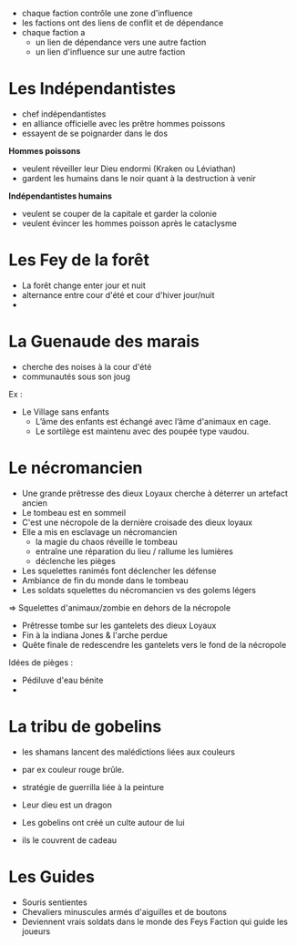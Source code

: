 - chaque faction contrôle une zone d'influence
- les factions ont des liens de conflit et de dépendance
- chaque faction a 
	- un lien de dépendance vers une autre faction
	- un lien d'influence sur une autre faction


# Les Indépendantistes
- chef indépendantistes
- en alliance officielle avec les prêtre hommes poissons
- essayent de se poignarder dans le dos

**Hommes poissons**
- veulent réveiller leur Dieu endormi (Kraken ou Léviathan)
- gardent les humains dans le noir quant à la destruction à venir

**Indépendantistes humains**
- veulent se couper de la capitale et garder la colonie
- veulent évincer les hommes poisson après le cataclysme


# Les Fey de la forêt

- La forêt change enter jour et nuit
- alternance entre cour d'été et cour d'hiver jour/nuit
- 

# La Guenaude des marais

- cherche des noises à la cour d'été
- communautés sous son joug

Ex : 
- Le Village sans enfants
	- L’âme des enfants est échangé avec l’âme d'animaux en cage.
	- Le sortilège est maintenu avec des poupée type vaudou.

# Le nécromancien

- Une grande prêtresse des dieux Loyaux cherche à déterrer un artefact ancien
- Le tombeau est en sommeil
- C'est une nécropole de la dernière croisade des dieux loyaux
- Elle a mis en esclavage un nécromancien
	- la magie du chaos réveille le tombeau
	- entraîne une réparation du lieu / rallume les lumières
	- déclenche les pièges
- Les squelettes ranimés font déclencher les défense
- Ambiance de fin du monde dans le tombeau
- Les soldats squelettes du nécromancien vs des golems légers

=> Squelettes d'animaux/zombie en dehors de la nécropole

- Prêtresse tombe sur les gantelets des dieux Loyaux
- Fin à la indiana Jones & l'arche perdue
- Quête finale de redescendre les gantelets vers le fond de la nécropole

Idées de pièges : 
- Pédiluve d'eau bénite
- 


# La tribu de gobelins
- les shamans lancent des malédictions liées aux couleurs
- par ex couleur rouge brûle. 
- stratégie de guerrilla liée à la peinture

- Leur dieu est un dragon
- Les gobelins ont créé un culte autour de lui
- ils le couvrent de cadeau


# Les Guides

- Souris sentientes
- Chevaliers minuscules armés d'aiguilles et de boutons
- Deviennent vrais soldats dans le monde des Feys
Faction qui guide les joueurs
